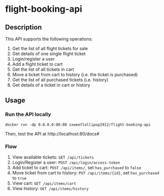 # flight-booking-api

## Description
This API supports the following operations:

1. Get the list of all flight tickets for sale
2. Get details of one single flight ticket 
3. Login/register a user
4. Add a flight ticket to cart
5. Get the list of all tickets in cart
6. Move a ticket from cart to history (i.e. the ticket is purchased)
7. Get the list of all purchased tickets (i.e. history)
8. Get details of a ticket in cart or history

## Usage
### Run the API locally
```commandline
docker run -dp 0.0.0.0:80:80 sxweetlollipop2912/flight-booking-api
```
Then, test the API at http://localhost:80/docs#

### Flow
1. View available tickets: `GET /api/tickets`
2. Login/Register a user: `POST /api/login/access-token`
3. Add ticket to cart: `POST /api/items/`, set `has_purchased` to `false`
4. Move ticket from cart to history: `PUT /api/items/{id}`, set `has_purchased` to `true`
5. View cart: `GET /api/items/cart`
6. View history: `GET /api/items/history`
